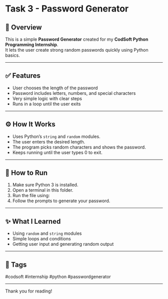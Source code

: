 # Task 3 - Password Generator

## 📌 Overview

This is a simple **Password Generator** created for my **CodSoft Python Programming Internship**.  
It lets the user create strong random passwords quickly using Python basics.

---

## ✅ Features

- User chooses the length of the password
- Password includes letters, numbers, and special characters
- Very simple logic with clear steps
- Runs in a loop until the user exits

---

## ⚙️ How It Works

- Uses Python’s `string` and `random` modules.
- The user enters the desired length.
- The program picks random characters and shows the password.
- Keeps running until the user types 0 to exit.

---

## 🚀 How to Run

1. Make sure Python 3 is installed.
2. Open a terminal in this folder.
3. Run the file using:
4. Follow the prompts to generate your password.

---

## ✨ What I Learned

- Using `random` and `string` modules
- Simple loops and conditions
- Getting user input and generating random output

---

## 📌 Tags

#codsoft #internship #python #passwordgenerator

---

Thank you for reading!
